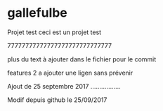 # gallefulbe
Projet test
ceci est un projet test

77777777777777777777777777777

plus du text à ajouter dans le fichier pour le commit

features 2 a ajouter une ligen sans prévenir



Ajout de 25 septembre 2017 .................


Modif depuis github le 25/09/2017
